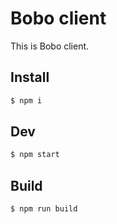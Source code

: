# Bobo client

This is Bobo client.

## Install

```bash
$ npm i
```

## Dev

```bash
$ npm start
```

## Build

```bash
$ npm run build
```